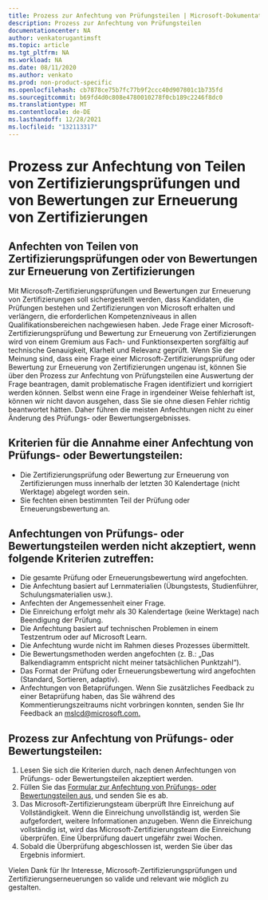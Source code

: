 ```yaml
---
title: Prozess zur Anfechtung von Prüfungsteilen | Microsoft-Dokumentation
description: Prozess zur Anfechtung von Prüfungsteilen
documentationcenter: NA
author: venkatorugantimsft
ms.topic: article
ms.tgt_pltfrm: NA
ms.workload: NA
ms.date: 08/11/2020
ms.author: venkato
ms.prod: non-product-specific
ms.openlocfilehash: cb7878ce75b7fc77b9f2ccc40d907801c1b735fd
ms.sourcegitcommit: b69fd4d0c808e4780010278f0cb189c2246f8dc0
ms.translationtype: MT
ms.contentlocale: de-DE
ms.lasthandoff: 12/28/2021
ms.locfileid: "132113317"
---
```

# <a name="certification-exam-and-renewal-assessment-item-challenge-process"></a>Prozess zur Anfechtung von Teilen von Zertifizierungsprüfungen und von Bewertungen zur Erneuerung von Zertifizierungen

## <a name="challenging-a-certification-exam-or-renewal-assessment-item"></a>Anfechten von Teilen von Zertifizierungsprüfungen oder von Bewertungen zur Erneuerung von Zertifizierungen

Mit Microsoft-Zertifizierungsprüfungen und Bewertungen zur Erneuerung von Zertifizierungen soll sichergestellt werden, dass Kandidaten, die Prüfungen bestehen und Zertifizierungen von Microsoft erhalten und verlängern, die erforderlichen Kompetenzniveaus in allen Qualifikationsbereichen nachgewiesen haben. Jede Frage einer Microsoft-Zertifizierungsprüfung und Bewertung zur Erneuerung von Zertifizierungen wird von einem Gremium aus Fach- und Funktionsexperten sorgfältig auf technische Genauigkeit, Klarheit und Relevanz geprüft. Wenn Sie der Meinung sind, dass eine Frage einer Microsoft-Zertifizierungsprüfung oder Bewertung zur Erneuerung von Zertifizierungen ungenau ist, können Sie über den Prozess zur Anfechtung von Prüfungsteilen eine Auswertung der Frage beantragen, damit problematische Fragen identifiziert und korrigiert werden können. Selbst wenn eine Frage in irgendeiner Weise fehlerhaft ist, können wir nicht davon ausgehen, dass Sie sie ohne diesen Fehler richtig beantwortet hätten. Daher führen die meisten Anfechtungen nicht zu einer Änderung des Prüfungs- oder Bewertungsergebnisses.

## <a name="criteria-for-accepting-an-item-challenge"></a>Kriterien für die Annahme einer Anfechtung von Prüfungs- oder Bewertungsteilen:

- Die Zertifizierungsprüfung oder Bewertung zur Erneuerung von Zertifizierungen muss innerhalb der letzten 30 Kalendertage (nicht Werktage) abgelegt worden sein.
- Sie fechten einen bestimmten Teil der Prüfung oder Erneuerungsbewertung an.

## <a name="item-challenges-will-not-be-accepted-for-the-following-criteria"></a>Anfechtungen von Prüfungs- oder Bewertungsteilen werden nicht akzeptiert, wenn folgende Kriterien zutreffen:

- Die gesamte Prüfung oder Erneuerungsbewertung wird angefochten.
- Die Anfechtung basiert auf Lernmaterialien (Übungstests, Studienführer, Schulungsmaterialien usw.).
- Anfechten der Angemessenheit einer Frage.
- Die Einreichung erfolgt mehr als 30 Kalendertage (keine Werktage) nach Beendigung der Prüfung.
- Die Anfechtung basiert auf technischen Problemen in einem Testzentrum oder auf Microsoft Learn.
- Die Anfechtung wurde nicht im Rahmen dieses Prozesses übermittelt.
- Die Bewertungsmethoden werden angefochten (z. B.: „Das Balkendiagramm entspricht nicht meiner tatsächlichen Punktzahl“).
- Das Format der Prüfung oder Erneuerungsbewertung wird angefochten (Standard, Sortieren, adaptiv).
- Anfechtungen von Betaprüfungen. Wenn Sie zusätzliches Feedback zu einer Betaprüfung haben, das Sie während des Kommentierungszeitraums nicht vorbringen konnten, senden Sie Ihr Feedback an [mslcd@microsoft.com.](mailto:mslcd@microsoft.com)


## <a name="item-challenge-process"></a>Prozess zur Anfechtung von Prüfungs- oder Bewertungsteilen:

1. Lesen Sie sich die Kriterien durch, nach denen Anfechtungen von Prüfungs- oder Bewertungsteilen akzeptiert werden.
2. Füllen Sie das [Formular zur Anfechtung von Prüfungs- oder Bewertungsteilen aus](https://forms.office.com/Pages/ResponsePage.aspx?id=v4j5cvGGr0GRqy180BHbR9SQgdTBB3hHnpJO6XSRH7RURDkwT0FBRjQ5TVpFMjZXMTUzOElISVdTTS4u), und senden Sie es ab.
3. Das Microsoft-Zertifizierungsteam überprüft Ihre Einreichung auf Vollständigkeit. Wenn die Einreichung unvollständig ist, werden Sie aufgefordert, weitere Informationen anzugeben. Wenn die Einreichung vollständig ist, wird das Microsoft-Zertifizierungsteam die Einreichung überprüfen. Eine Überprüfung dauert ungefähr zwei Wochen.
4. Sobald die Überprüfung abgeschlossen ist, werden Sie über das Ergebnis informiert.

Vielen Dank für Ihr Interesse, Microsoft-Zertifizierungsprüfungen und Zertifizierungserneuerungen so valide und relevant wie möglich zu gestalten.
